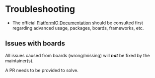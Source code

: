 # Troubleshooting

* The official [PlatformIO Documentation](https://docs.platformio.org/page/platforms/espressif32.html) should be consulted first regarding advanced usage, packages, boards, frameworks, etc.

## Issues with boards

All issues caused from boards (wrong/missing) will ***not*** be fixed by the maintainer(s).

A PR needs to be provided to solve.